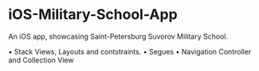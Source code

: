 # iOS-Military-School-App
An iOS app, showcasing Saint-Petersburg Suvorov Military School.

• Stack Views, Layouts and contstraints. 
• Segues
• Navigation Controller and Collection View

